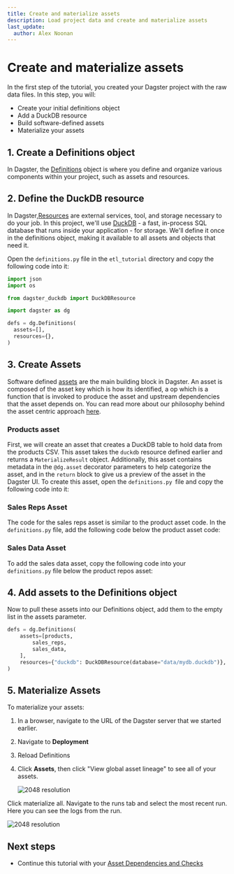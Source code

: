 ```yaml
---
title: Create and materialize assets
description: Load project data and create and materialize assets
last_update:
  author: Alex Noonan
---
```


# Create and materialize assets

In the first step of the tutorial, you created your Dagster project with the raw data files. In this step, you will:
- Create your initial definitions object
- Add a DuckDB resource
- Build software-defined assets
- Materialize your assets

## 1. Create a Definitions object

In Dagster, the [Definitions](/api/definitions) object is where you define and organize various components within your project, such as assets and resources.

## 2. Define the DuckDB resource

In Dagster,[Resources](/api/resources) are external services, tool, and storage necessary to do your job. In this project, we'll use [DuckDB](https://duckdb.org/) - a fast, in-process SQL database that runs inside your application - for storage. We'll define it once in the definitions object, making it available to all assets and objects that need it.

Open the `definitions.py` file in the `etl_tutorial` directory and copy the following code into it:

  ```python
  import json
  import os

  from dagster_duckdb import DuckDBResource

  import dagster as dg

  defs = dg.Definitions(
    assets=[],
    resources={},
  )
  ```

## 3. Create Assets

Software defined [assets](/api/assets) are the main building block in Dagster. An asset is composed of the asset key which is how its identified, a op which is a function that is invoked to produce the asset and upstream dependencies that the asset depends on. You can read more about our philosophy behind the asset centric approach [here](https://dagster.io/blog/software-defined-assets). 

### Products asset

First, we will create an asset that creates a DuckDB table to hold data from the products CSV. This asset takes the `duckdb` resource defined earlier and returns a `MaterializeResult` object.
Additionally, this asset contains metadata in the `@dg.asset` decorator parameters to help categorize the asset, and in the `return` block to give us a preview of the asset in the Dagster UI.
To create this asset, open the `definitions.py `file and copy the following code into it:

<CodeExample filePath="guides/tutorials/etl_tutorial/etl_tutorial/definitions.py" language="python" lineStart="8" lineEnd="33"/>

### Sales Reps Asset

The code for the sales reps asset is similar to the product asset code. In the `definitions.py` file, add the following code below the product asset code:

<CodeExample filePath="guides/tutorials/etl_tutorial/etl_tutorial/definitions.py" language="python" lineStart="35" lineEnd="61"/>

### Sales Data Asset

To add the sales data asset, copy the following code into your `definitions.py` file below the product repos asset:

<CodeExample filePath="guides/tutorials/etl_tutorial/etl_tutorial/definitions.py" language="python" lineStart="62" lineEnd="87"/>

## 4. Add assets to the Definitions object

Now to pull these assets into our Definitions object, add them to the empty list in the assets parameter.

  ```python
  defs = dg.Definitions(
      assets=[products,
          sales_reps,
          sales_data,
      ],
      resources={"duckdb": DuckDBResource(database="data/mydb.duckdb")},
  )
  ```

## 5. Materialize Assets

To materialize your assets:
1. In a browser, navigate to the URL of the Dagster server that we started earlier. 
2. Navigate to **Deployment**
3. Reload Definitions 
4. Click **Assets**, then click "View global asset lineage" to see all of your assets.

   ![2048 resolution](/images/tutorial/etl-tutorial/etl-tutorial-first-asset-lineage.png)

Click materialize all. Navigate to the runs tab and select the most recent run. Here you can see the logs from the run.

   ![2048 resolution](/images/tutorial/etl-tutorial/first-asset-run.png)


## Next steps

- Continue this tutorial with your [Asset Dependencies and Checks](/tutorial/03-asset-dependencies-and-checks)